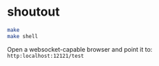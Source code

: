 shoutout
========

```bash
make
make shell
```

Open a websocket-capable browser and point it to: `http:localhost:12121/test`


